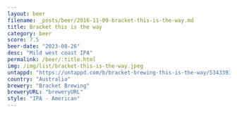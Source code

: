 ```yaml
---
layout: beer
filename: _posts/beer/2016-11-09-bracket-this-is-the-way.md
title: Bracket this is the way
category: beer
score: 7.5
beer-date: "2023-08-26"
desc: "Mild west coast IPA"
permalink: /beer/:title.html
img: /img/list/bracket-this-is-the-way.jpeg
untappd: "https://untappd.com/b/bracket-brewing-this-is-the-way/5343393"
country: "Australia"
brewery: "Bracket Brewing"
breweryURL: "breweryURL"
style: "IPA - American"
---
```

